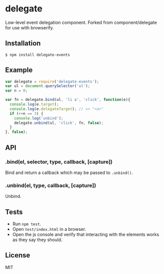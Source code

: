 
# delegate

  Low-level event delegation component. Forked from component/delegate for use with browserify.

## Installation

    $ npm install delegate-events

## Example

```js
var delegate = require('delegate-events');
var ul = document.querySelector('ul');
var n = 0;

var fn = delegate.bind(ul, 'li a', 'click', function(e){
  console.log(e.target);
  console.log(e.delegateTarget); // => "<a>"
  if (++n == 3) {
    console.log('unbind');
    delegate.unbind(ul, 'click', fn, false);
  }
}, false);
```

## API

### .bind(el, selector, type, callback, [capture])

  Bind and return a callback which may be passed to `.unbind()`.

### .unbind(el, type, callback, [capture])

  Unbind.

## Tests

* Run `npm test`.
* Open `test/index.html` in a browser.
* Open the js console and verify that interacting with the elements works as they say they should.

## License

  MIT
